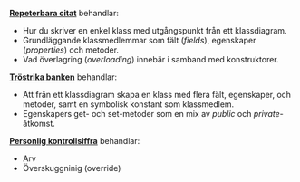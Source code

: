 **[Repeterbara citat](https://coursepress.gitbooks.io/objektorienterad-programmering-1dv024/content/ovningsuppgifter/repeterbara-citat/)** behandlar:

- Hur du skriver en enkel klass med utgångspunkt från ett klassdiagram.
- Grundläggande klassmedlemmar som fält (_fields_), egenskaper (_properties_) och metoder.
- Vad överlagring (_overloading_) innebär i samband med konstruktorer.

**[Tröstrika banken](https://coursepress.gitbooks.io/objektorienterad-programmering-1dv024/content/ovningsuppgifter/trostrika-banken/)** behandlar:

- Att från ett klassdiagram skapa en klass med flera fält, egenskaper, och metoder, samt en symbolisk konstant som klassmedlem.
- Egenskapers get- och set-metoder som en mix av _public_ och _private_-åtkomst.


**[Personlig kontrollsiffra](https://coursepress.gitbooks.io/objektorienterad-programmering-1dv024/content/ovningsuppgifter/personlig-kontrollsiffra/)** behandlar:

- Arv
- Överskuggninig (override)
